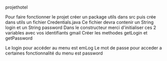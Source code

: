 projethotel

Pour faire fonctionner le projet créer un package utils dans src puis crée dans utils un fichier Credentials.java
Ce fichier devra contenir un String login et un String password
Dans le constructeur merci d'initialiser ces 2 variables avec vos identifiants gmail
Créer les methodes getLogin et getPassword

Le login pour accéder au menu est emLog
Le mot de passe pour acceder a certaines fonctionnalité du menu est password
